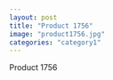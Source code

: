 ```yaml
---
layout: post
title: "Product 1756"
image: "product1756.jpg"
categories: "category1"
---
```

Product 1756
